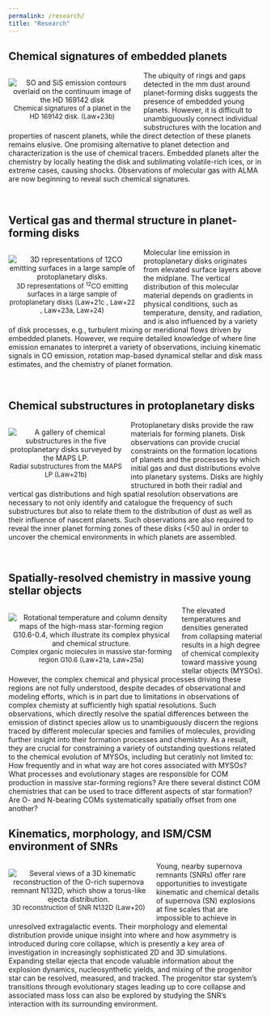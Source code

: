 ```yaml
---
permalink: /research/
title: "Research"
---
```


<!---## Locations of key files/directories

* Basic config options: _config.yml
* Top navigation bar config: _data/navigation.yml
* Single pages: _pages/
* Collections of pages are .md or .html files in:
  * _publications/
  * _portfolio/
  * _posts/
  * _teaching/
  * _talks/
* Footer: _includes/footer.html
* Static files (like PDFs): /files/
* Profile image (can set in _config.yml): images/profile.png -->

<style>
img {
  float: left;
}
</style>

<h2>Chemical signatures of embedded planets</h2>

<p style="text-align:center;max-width:50%;margin-right:15px;padding-bottom:-20px;display:block;float:left;vertical-align:top"><img src="https://claw-astro.github.io/images/HD169142.png" alt="SO and SiS emission contours overlaid on the continuum image of the HD 169142 disk" data-api-endpoint="https://claw-astro.github.io/images/HD169142.png" data-api-returntype="File" /><br /><span style="font-size: small;">Chemical signatures of a planet in the HD 169142 disk. (<a href="https://ui.adsabs.harvard.edu/abs/2023ApJ...952L..19L/abstract" style="text-decoration: none">Law+23b</a>)</span></p>

<!--- <p><img src="https://claw-astro.github.io/images/3D_12CO.png" alt="disk vertical structure" style="max-width:55%;margin-right:15px;">--->
<p> The ubiquity of rings and gaps detected in the mm dust around planet-forming disks suggests the presence of embedded young planets. However, it is difficult to unambiguously connect individual substructures with the location and properties of nascent planets, while the direct detection of these planets remains elusive. One promising alternative to planet detection and characterization is the use of chemical tracers. Embedded planets alter the chemistry by locally heating the disk and sublimating volatile-rich ices, or in extreme cases, causing shocks. Observations of molecular gas with ALMA are now beginning to reveal such chemical signatures.</p> <br>

<h2>Vertical gas and thermal structure in planet-forming disks</h2>

<p style="text-align:center;max-width:50%;margin-right:15px;padding-bottom:-20px;display:block;float:left;vertical-align:top"><img src="https://claw-astro.github.io/images/3D_12CO.png" alt="3D representations of 12CO emitting surfaces in a large sample of protoplanetary disks." data-api-endpoint="https://claw-astro.github.io/images/3D_12CO.png" data-api-returntype="File" /><br /><span style="font-size: small;">3D representations of <sup>12</sup>CO emitting surfaces in a large sample of protoplanetary disks (<a href="https://ui.adsabs.harvard.edu/abs/2021ApJS..257....4L/abstract" style="text-decoration: none">Law+21c </a>, <a href="https://ui.adsabs.harvard.edu/abs/2022ApJ...932..114L/abstract" style="text-decoration: none">Law+22 </a>, <a href="https://ui.adsabs.harvard.edu/abs/2023ApJ...948...60L/abstract" style="text-decoration: none">Law+23a</a>, <a href="https://ui.adsabs.harvard.edu/abs/2024ApJ...964..190L/abstract" style="text-decoration: none">Law+24</a>)</span></p>

<!--- <p><img src="https://claw-astro.github.io/images/3D_12CO.png" alt="disk vertical structure" style="max-width:55%;margin-right:15px;">--->
<p> Molecular line emission in protoplanetary disks originates from elevated surface layers above the midplane. The vertical distribution of this molecular material depends on gradients in physical conditions, such as temperature, density, and radiation, and is also influenced by a variety of disk processes, e.g., turbulent mixing or meridional flows driven by embedded planets. However, we require detailed knowledge of where line emission emanates to interpret a variety of observations, incluing kinematic signals in CO emission, rotation map-based dynamical stellar and disk mass estimates, and the chemistry of planet formation.</p> <br>
 
<h2>Chemical substructures in protoplanetary disks</h2>

<p style="text-align:center;max-width:45%;margin-right:15px;padding-bottom:-20px;display:block;float:left;vertical-align:top"><img src="https://claw-astro.github.io/images/gallerymaps.png" alt="A gallery of chemical substructures in the five protoplanetary disks surveyed by the MAPS LP." data-api-endpoint="https://claw-astro.github.io/images/gallerymaps.png" data-api-returntype="File" /><br /><span style="font-size: small;">Radial substructures from the MAPS LP (<a href="https://ui.adsabs.harvard.edu/abs/2021ApJS..257....3L/abstract" style="text-decoration: none">Law+21b</a>)</span></p>

<!--- <p><img src="https://claw-astro.github.io/images/gallerymaps.png" alt="disk chemical substructures" style="max-width:50%;margin-right:15px;">--->
<p> Protoplanetary disks provide the raw materials for forming planets. Disk observations can provide crucial constraints on the formation locations of planets and the processes by which initial gas and dust distributions evolve into planetary systems. Disks are highly structured in both their radial and vertical gas distributions and high spatial resolution observations are necessary to not only identify and catalogue the frequency of such substructures but also to relate them to the distribution of dust as well as their influence of nascent planets. Such observations are also required to reveal the inner planet forming zones of these disks (<50 au) in order to uncover the chemical environments in which planets are assembled.</p> <br>

 
 
 <h2>Spatially-resolved chemistry in massive young stellar objects</h2>

<p style="text-align:center;max-width:65%;margin-right:15px;padding-bottom:-20px;display:block;float:left;vertical-align:top"><img src="https://claw-astro.github.io/images/CH3OH_G10p6.png" alt="Rotational temperature and column density maps of the high-mass star-forming region G10.6-0.4, which illustrate its complex physical and chemical structure." data-api-endpoint="https://claw-astro.github.io/images/CH3OH_G10p6.png" data-api-returntype="File" /><br /><span style="font-size: small;">Complex organic molecules in massive star-forming region G10.6 (<a href="https://ui.adsabs.harvard.edu/abs/2021ApJ...909..214L/abstract" style="text-decoration: none">Law+21a</a>, <a href="https://ui.adsabs.harvard.edu/abs/2025ApJS..276...54L/abstract" style="text-decoration: none">Law+25a</a>)</span></p>
<!--- <p><img src="https://claw-astro.github.io/images/G10p6_Ncol.png" alt="G10.6" style="max-width:75%;margin-right:15px;"><span style="font-size: small;">TYPE YOUR CAPTION HERE</span> --->
<p> The elevated temperatures and densities generated from collapsing material results in a high degree of chemical complexity toward massive young stellar objects (MYSOs). However, the complex chemical and physical processes driving these regions are not fully understood, despite decades of observational and modeling efforts, which is in part due to limitations in observations of complex chemisty at sufficiently high spatial resolutions. Such observations, which directly resolve the spatial differences between the emission of distinct species allow us to unambiguously discern the regions traced by different molecular species and families of molecules, providing further insight into their formation processes and chemistry. As a result, they are crucial for constraining a variety of outstanding questions related to the chemical evolution of MYSOs, including but ceratinly not limited to: How frequently and in what way are hot cores associated with MYSOs? What processes and evolutionary stages are responsible for COM production in massive star-forming regions? Are there several distinct COM chemistries that can be used to trace different aspects of star formation? Are O- and N-bearing COMs systematically spatially offset from one another?</p>



<h2>Kinematics, morphology, and ISM/CSM environment of SNRs</h2>

<p style="text-align:center;max-width:55%;margin-right:15px;padding-bottom:-20px;display:block;float:left;vertical-align:top"><img src="https://claw-astro.github.io/images/N132D_Reconstruction.png" alt="Several views of a 3D kinematic reconstruction of the O-rich supernova remnant N132D, which show a torus-like ejecta distribution." data-api-endpoint="https://claw-astro.github.io/images/N132D_Reconstruction.png" data-api-returntype="File" /><br /><span style="font-size: small;">3D reconstruction of SNR N132D (<a href="https://ui.adsabs.harvard.edu/abs/2020ApJ...894...73L/abstract" style="text-decoration: none">Law+20</a>)</span></p>

<!--- <p><img src="https://claw-astro.github.io/images/N132D_Reconstruction.png" alt="3D kinematic reconstruction of SNR N132D" style="max-width:60%;margin-right:15px;">--->
<p> Young, nearby supernova remnants (SNRs) offer rare opportunities to investigate kinematic and chemical details of supernova (SN) explosions at fine scales that are impossible to achieve in unresolved extragalactic events. Their morphology and elemental distribution provide unique insight into where and how asymmetry is introduced during core collapse, which is presently a key area of investigation in increasingly sophisticated 2D and 3D simulations. Expanding stellar ejecta that encode valuable information about the explosion dynamics, nucleosynthetic yields, and mixing of the progenitor star can be resolved, measured, and tracked. The progenitor star system’s transitions through evolutionary stages leading up to core collapse and associated mass loss can also be explored by studying the SNR’s interaction with its surrounding environment.</p>
